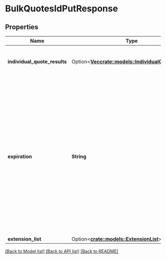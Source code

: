 # BulkQuotesIdPutResponse

## Properties

Name | Type | Description | Notes
------------ | ------------- | ------------- | -------------
**individual_quote_results** | Option<[**Vec<crate::models::IndividualQuoteResult>**](IndividualQuoteResult.md)> | Fees for each individual transaction, if any of them are charged per transaction. | [optional]
**expiration** | **String** | The API data type DateTime is a JSON String in a lexical format that is restricted by a regular expression for interoperability reasons. The format is according to ISO 8601, expressed in a combined date, time and time zone format. A more readable version of the format is yyyy-MM-ddTHH:mm:ss.SSS[-HH:MM]. Examples -  \"2016-05-24T08:38:08.699-04:00\", \"2016-05-24T08:38:08.699Z\" (where Z indicates Zulu time zone, same as UTC). | 
**extension_list** | Option<[**crate::models::ExtensionList**](ExtensionList.md)> |  | [optional]

[[Back to Model list]](../README.md#documentation-for-models) [[Back to API list]](../README.md#documentation-for-api-endpoints) [[Back to README]](../README.md)


